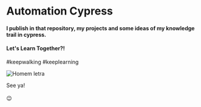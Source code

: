 # Automation Cypress

#### I publish in that repository, my projects and some ideas of my knowledge trail in cypress.

#### Let's Learn Together?!

#keepwalking #keeplearning

![Homem letra](https://github.com/professorjosedeassis/c/blob/master/homem%20letra.gif)


See ya! <br> <br>
😉

